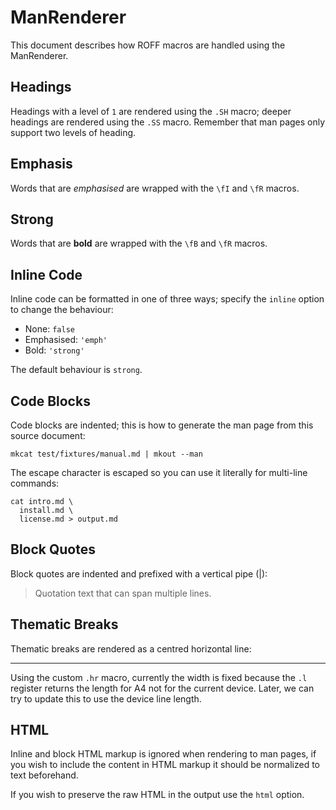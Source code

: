 # ManRenderer

This document describes how ROFF macros are handled using the ManRenderer.

## Headings

Headings with a level of `1` are rendered using the `.SH` macro; deeper headings are rendered using the `.SS` macro. Remember that man pages only support two levels of heading.

## Emphasis

Words that are _emphasised_ are wrapped with the `\fI` and `\fR` macros.

## Strong

Words that are **bold** are wrapped with the `\fB` and `\fR` macros.

## Inline Code

Inline code can be formatted in one of three ways; specify the `inline` option to change the behaviour:

* None: `false`
* Emphasised: `'emph'`
* Bold: `'strong'`

The default behaviour is `strong`.

## Code Blocks

Code blocks are indented; this is how to generate the man page from this source document:

```shell
mkcat test/fixtures/manual.md | mkout --man
```

The escape character is escaped so you can use it literally for multi-line commands:

```
cat intro.md \
  install.md \
  license.md > output.md
```

## Block Quotes

Block quotes are indented and prefixed with a vertical pipe (|):

> Quotation text
> that can span 
> multiple lines.

## Thematic Breaks

Thematic breaks are rendered as a centred horizontal line:

---

Using the custom `.hr` macro, currently the width is fixed because the `.l` register returns the length for A4 not for the current device. Later, we can try to update this to use the device line length.

## HTML

Inline and block HTML markup is ignored when rendering to man pages, if you wish to include the content in HTML markup it should be normalized to text beforehand.

If you wish to preserve the raw HTML in the output use the `html` option.

